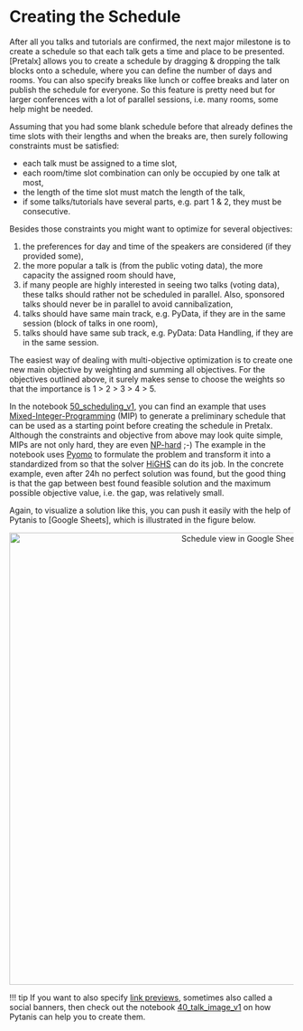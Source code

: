 # Creating the Schedule

After all you talks and tutorials are confirmed, the next major milestone is to create a schedule so that each
talk gets a time and place to be presented. [Pretalx] allows you to create a schedule by dragging & dropping the talk
blocks onto a schedule, where you can define the number of days and rooms. You can also specify breaks like lunch or coffee breaks
and later on publish the schedule for everyone. So this feature is pretty need but for larger conferences with a lot of
parallel sessions, i.e. many rooms, some help might be needed.

Assuming that you had some blank schedule before that already defines the time slots with their lengths and when the
breaks are, then surely following constraints must be satisfied:

* each talk must be assigned to a time slot,
* each room/time slot combination can only be occupied by one talk at most,
* the length of the time slot must match the length of the talk,
* if some talks/tutorials have several parts, e.g. part 1 & 2, they must be consecutive.

Besides those constraints you might want to optimize for several objectives:

1. the preferences for day and time of the speakers are considered (if they provided some),
2. the more popular a talk is (from the public voting data), the more capacity the assigned room should have,
3. if many people are highly interested in seeing two talks (voting data), these talks should rather not be scheduled in parallel.
   Also, sponsored talks should never be in parallel to avoid cannibalization,
4. talks should have same main track, e.g. PyData, if they are in the same session (block of talks in one room),
5. talks should have same sub track, e.g. PyData: Data Handling, if they are in the same session.

The easiest way of dealing with multi-objective optimization is to create one new main objective by weighting and summing all objectives.
For the objectives outlined above, it surely makes sense to choose the weights so that the importance is 1 > 2 > 3 > 4 > 5.

In the notebook [50_scheduling_v1], you can find an example that uses [Mixed-Integer-Programming] (MIP) to generate a preliminary
schedule that can be used as a starting point before creating the schedule in Pretalx. Although the constraints and objective
from above may look quite simple, MIPs are not only hard, they are even [NP-hard] ;-) The example in the notebook uses
[Pyomo] to formulate the problem and transform it into a standardized from so that the solver [HiGHS] can do its job.
In the concrete example, even after 24h no perfect solution was found, but the good thing is that the gap between best found feasible
solution and the maximum possible objective value, i.e. the gap, was relatively small.

Again, to visualize a solution like this, you can push it easily with the help of Pytanis to [Google Sheets],  which
is illustrated in the figure below.

<div align="center">
<img src="https://raw.githubusercontent.com/FlorianWilhelm/pytanis/main/docs/assets/images/gsheet_schedule.png" alt="Schedule view in Google Sheet" width="800" role="img">
</div>

!!! tip
    If you want to also specify [link previews], sometimes also called a social banners, then check out the notebook [40_talk_image_v1]
    on how Pytanis can help you to create them.

[link previews]: https://developers.facebook.com/docs/sharing/webmasters/images
[40_talk_image_v1]: https://github.com/FlorianWilhelm/pytanis/blob/main/notebooks/pyconde-pydata-berlin-2023/40_talk_image_v1.ipynb
[50_scheduling_v1]: https://github.com/FlorianWilhelm/pytanis/blob/main/notebooks/pyconde-pydata-berlin-2023/50_scheduling_v1.ipynb
[Pyomo]: http://www.pyomo.org/
[HiGHS]: https://highs.dev/
[Mixed-Integer-Programming]: https://en.wikipedia.org/wiki/Integer_programming
[NP-hard]: https://en.wikipedia.org/wiki/NP-hardness
